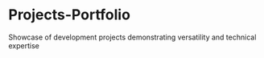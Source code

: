 # Projects-Portfolio
 Showcase of development projects demonstrating versatility and technical expertise
